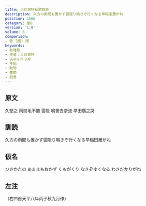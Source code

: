 ```yaml
---
title: 大伴家持秋歌四首
description: 久方の雨間も置かず雲隠り鳴きぞ行くなる早稲田雁がね
position: 1566
category: 巻8
version: '1.0'
volume: 8
comparison:
- 歌 [西] 謌
keywords:
- 秋雑歌
- 作者：大伴家持
- 天平８年９月
- 年紀
- 動物
- 季節
- 叙景
---
```


## 原文

久堅之 雨間毛不置 雲隠 鳴曽去奈流 早田鴈之哭

## 訓読

久方の雨間も置かず雲隠り鳴きぞ行くなる早稲田雁がね

## 仮名

ひさかたの あままもおかず くもがくり なきぞゆくなる わさだかりがね

## 左注

（右四首天平八年丙子秋九月作）

